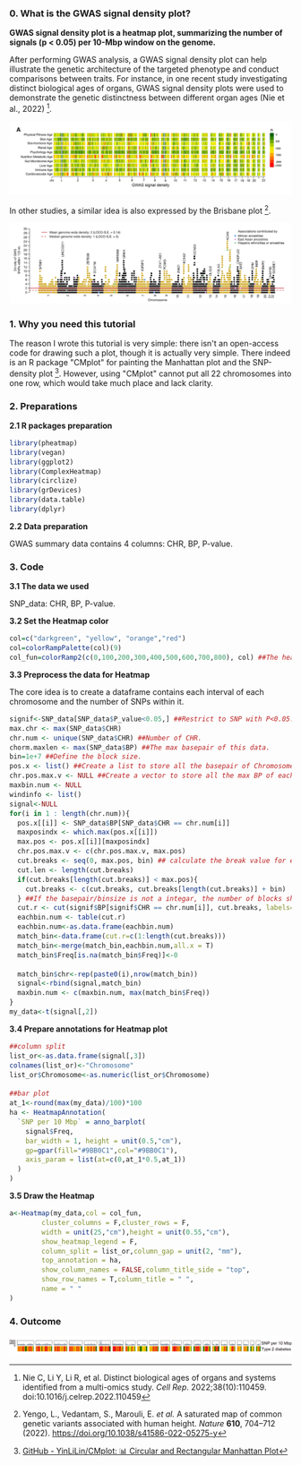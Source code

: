 ### 0. What is the GWAS signal density plot?

**GWAS signal density plot is a heatmap plot, summarizing the number of signals (p < 0.05) per 10-Mbp window on the genome.** 

After performing GWAS analysis, a GWAS signal density plot can help illustrate the genetic architecture of the targeted phenotype and conduct comparisons between traits. For instance, in one recent study investigating distinct biological ages of organs, GWAS signal density plots were used to demonstrate the genetic distinctness between different organ ages (Nie et al., 2022) [^1]. 

![image-20240709145905926](https://github.com/EnricMartin/GWAS-signal-density-plot/blob/main/image-20240709145905926.png)

In other studies, a similar idea is also expressed by the Brisbane plot [^2].

![image-20240709150740445](https://github.com/EnricMartin/GWAS-signal-density-plot/blob/main/image-20240709150740445.png)

### 1. Why you need this tutorial

The reason I wrote this tutorial is very simple: there isn't an open-access code for drawing such a plot, though it is actually very simple. There indeed is an R package "CMplot" for painting the Manhattan plot and the SNP-density plot [^3]. However, using "CMplot" cannot put all 22 chromosomes into one row, which would take much place and lack clarity. 

### 2. Preparations

**2.1 R packages preparation**

```R
library(pheatmap)
library(vegan)
library(ggplot2)
library(ComplexHeatmap)
library(circlize)
library(grDevices)
library(data.table)
library(dplyr)
```

**2.2 Data preparation**

GWAS summary data contains 4 columns: CHR, BP, P-value.

### 3. Code

**3.1 The data we used**

SNP_data: CHR, BP, P-value.

**3.2 Set the Heatmap color**

```R
col=c("darkgreen", "yellow", "orange","red")
col=colorRampPalette(col)(9)
col_fun=colorRamp2(c(0,100,200,300,400,500,600,700,800), col) ##The heatmap color depends on the unit of SNP density [the number of signals (p < 0.05) per 10-Mbp window, if it exceeds 1000, than the code above should update accordingly].  
```

**3.3 Preprocess the data for Heatmap**

The core idea is to create a dataframe contains each interval of each chromosome and the number of SNPs within it.

```R
signif<-SNP_data[SNP_data$P_value<0.05,] ##Restrict to SNP with P<0.05.
max.chr <- max(SNP_data$CHR)
chr.num <- unique(SNP_data$CHR) ##Number of CHR. 
chorm.maxlen <- max(SNP_data$BP) ##The max basepair of this data.
bin=1e+7 ##Define the block size.
pos.x <- list() ##Create a list to store all the basepair of Chromosomes. 
chr.pos.max.v <- NULL ##Create a vector to store all the max BP of each Chromosome.
maxbin.num <- NULL
windinfo <- list()
signal<-NULL
for(i in 1 : length(chr.num)){
  pos.x[[i]] <- SNP_data$BP[SNP_data$CHR == chr.num[i]]
  maxposindx <- which.max(pos.x[[i]])
  max.pos <- pos.x[[i]][maxposindx]
  chr.pos.max.v <- c(chr.pos.max.v, max.pos)
  cut.breaks <- seq(0, max.pos, bin) ## calculate the break value for each chromosome
  cut.len <- length(cut.breaks)
  if(cut.breaks[length(cut.breaks)] < max.pos){  
    cut.breaks <- c(cut.breaks, cut.breaks[length(cut.breaks)] + bin)
  } ##If the basepair/binsize is not a integar, the number of blocks should be added one.
  cut.r <- cut(signif$BP[signif$CHR == chr.num[i]], cut.breaks, labels=FALSE)
  eachbin.num <- table(cut.r)
  eachbin.num<-as.data.frame(eachbin.num)
  match_bin<-data.frame(cut.r=c(1:length(cut.breaks)))
  match_bin<-merge(match_bin,eachbin.num,all.x = T)
  match_bin$Freq[is.na(match_bin$Freq)]<-0
  
  match_bin$chr<-rep(paste0(i),nrow(match_bin))
  signal<-rbind(signal,match_bin)
  maxbin.num <- c(maxbin.num, max(match_bin$Freq))
}
my_data<-t(signal[,2])
```

**3.4 Prepare annotations for Heatmap plot**

```R
##column split
list_or<-as.data.frame(signal[,3])
colnames(list_or)<-"Chromosome"
list_or$Chromosome<-as.numeric(list_or$Chromosome)

##bar plot
at_1<-round(max(my_data)/100)*100
ha <- HeatmapAnnotation(
  `SNP per 10 Mbp` = anno_barplot(
    signal$Freq,
    bar_width = 1, height = unit(0.5,"cm"),
    gp=gpar(fill="#9BB0C1",col="#9BB0C1"),
    axis_param = list(at=c(0,at_1*0.5,at_1))
  )
)
```

**3.5 Draw the Heatmap**

```R
a<-Heatmap(my_data,col = col_fun,
        cluster_columns = F,cluster_rows = F,
        width = unit(25,"cm"),height = unit(0.55,"cm"),
        show_heatmap_legend = F,
        column_split = list_or,column_gap = unit(2, "mm"),
        top_annotation = ha,
        show_column_names = FALSE,column_title_side = "top",
        show_row_names = T,column_title = " ",
        name = " "
)
```

### 4. Outcome

![image-20240709175149367](https://github.com/EnricMartin/GWAS-signal-density-plot/blob/main/image-20240709175149367.png)

[^1]: Nie C, Li Y, Li R, et al. Distinct biological ages of organs and systems identified from a multi-omics study. *Cell Rep*. 2022;38(10):110459. doi:10.1016/j.celrep.2022.110459
[^2]: Yengo, L., Vedantam, S., Marouli, E. *et al.* A saturated map of common genetic variants associated with human height. *Nature* **610**, 704–712 (2022). https://doi.org/10.1038/s41586-022-05275-y
[^3]: [GitHub - YinLiLin/CMplot: 📊 Circular and Rectangular Manhattan Plot](https://github.com/YinLiLin/CMplot)



